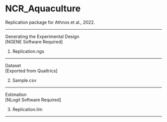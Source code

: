 # NCR_Aquaculture
Replication package for Athnos et al., 2022.

***************************************************************
Generating the Experimental Design   
[NGENE Software Required]      

1. Replication.ngs
**************************************************
Dataset            
[Exported from Qualtrics] 

2. Sample.csv

*************************************************
  Estimation            
   [NLogit Software Required]   

3. Replication.lim
*************************************************
